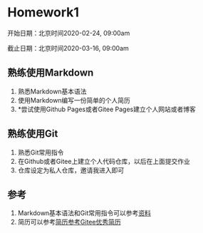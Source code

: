 # Homework1

开始日期：北京时间2020-02-24, 09:00am

截止日期：北京时间2020-03-16, 09:00am

## 熟练使用Markdown

1. 熟悉Markdown基本语法
2. 使用Markdown编写一份简单的个人简历
3. *尝试使用Github Pages或者Gitee Pages建立个人网站或者博客

## 熟练使用Git

1. 熟悉Git常用指令
2. 在Github或者Gitee上建立个人代码仓库，以后在上面提交作业
3. 仓库设定为私人仓库，邀请我进入即可

## 参考

1. Markdown基本语法和Git常用指令可以参考[资料](../resource/resource.md)
2. 简历可以参考[简历参考](./hw1/sample.md)[Gitee优秀简历](https://gitee.com/cool-resume)